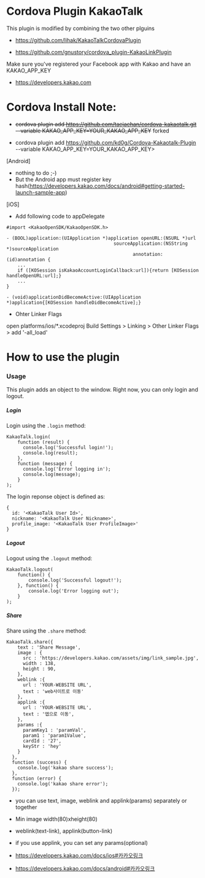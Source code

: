 Cordova Plugin KakaoTalk
========================

This plugin is modified by combining the two other plguins

- https://github.com/lihak/KakaoTalkCordovaPlugin

- https://github.com/gnustory/cordova_plugin-KakaoLinkPlugin

Make sure you've registered your Facebook app with Kakao and have an KAKAO_APP_KEY

- https://developers.kakao.com

Cordova Install Note:
========================

- ~~cordova plugin add https://github.com/taejaehan/cordova-kakaotalk.git --variable KAKAO_APP_KEY=YOUR_KAKAO_APP_KEY~~ forked

- cordova plugin add https://github.com/kd0g/Cordova-Kakaotalk-Plugin --variable KAKAO_APP_KEY=YOUR_KAKAO_APP_KEY>

[Android]
* nothing to do ;-)
* But the Android app must register key hash(https://developers.kakao.com/docs/android#getting-started-launch-sample-app)

[iOS]
* Add following code to appDelegate

```
#import <KakaoOpenSDK/KakaoOpenSDK.h>

- (BOOL)application:(UIApplication *)application openURL:(NSURL *)url
                                       sourceApplication:(NSString *)sourceApplication
                                              annotation:(id)annotation {
    ...
    if ([KOSession isKakaoAccountLoginCallback:url]){return [KOSession handleOpenURL:url];}
    ...
}

- (void)applicationDidBecomeActive:(UIApplication *)application{[KOSession handleDidBecomeActive];}
```

* Ohter Linker Flags 

open platforms/ios/*.xcodeproj
        Build Settings > Linking > Other Linker Flags > add '-all_load'

How to use the plugin
========================

### Usage

This plugin adds an object to the window. Right now, you can only login and logout.

##### Login

Login using the `.login` method:
```
KakaoTalk.login(
    function (result) {
      console.log('Successful login!');
      console.log(result);
    },
    function (message) {
      console.log('Error logging in');
      console.log(message);
    }
);
```

The login reponse object is defined as:
```
{
  id: '<KakaoTalk User Id>',
  nickname: '<KakaoTalk User Nickname>',
  profile_image: '<KakaoTalk User ProfileImage>'
}
```

##### Logout

Logout using the `.logout` method:
```
KakaoTalk.logout(
	function() {
		console.log('Successful logout!');
	}, function() {
		console.log('Error logging out');
	}
);
```

##### Share

Share using the `.share` method:
```
KakaoTalk.share({
    text : 'Share Message',
    image : {
      src : 'https://developers.kakao.com/assets/img/link_sample.jpg',
      width : 138, 
      height : 90,
    },
    weblink :{
      url : 'YOUR-WEBSITE URL',
      text : 'web사이트로 이동'
    },
    applink :{
      url : 'YOUR-WEBSITE URL', 
      text : '앱으로 이동',
    },
    params :{
      paramKey1 : 'paramVal',
      param1 : 'param1Value',
      cardId : '27',
      keyStr : 'hey'
    }
  },
  function (success) {
    console.log('kakao share success');
  },
  function (error) {
    console.log('kakao share error');
  });
```

- you can use text, image, weblink and applink(params) separately or together
- Min image width(80)xheight(80)
- weblink(text-link), applink(button-link)
- if you use applink, you can set any params(optional)

- https://developers.kakao.com/docs/ios#카카오링크
- https://developers.kakao.com/docs/android#카카오링크
